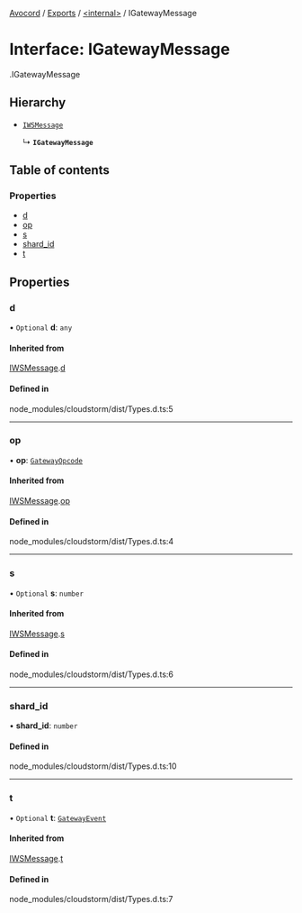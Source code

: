 [Avocord](../README.md) / [Exports](../modules.md) / [<internal\>](../modules/internal_.md) / IGatewayMessage

# Interface: IGatewayMessage

[<internal>](../modules/internal_.md).IGatewayMessage

## Hierarchy

- [`IWSMessage`](internal_.IWSMessage.md)

  ↳ **`IGatewayMessage`**

## Table of contents

### Properties

- [d](internal_.IGatewayMessage.md#d)
- [op](internal_.IGatewayMessage.md#op)
- [s](internal_.IGatewayMessage.md#s)
- [shard\_id](internal_.IGatewayMessage.md#shard_id)
- [t](internal_.IGatewayMessage.md#t)

## Properties

### d

• `Optional` **d**: `any`

#### Inherited from

[IWSMessage](internal_.IWSMessage.md).[d](internal_.IWSMessage.md#d)

#### Defined in

node_modules/cloudstorm/dist/Types.d.ts:5

___

### op

• **op**: [`GatewayOpcode`](../modules/internal_.md#gatewayopcode)

#### Inherited from

[IWSMessage](internal_.IWSMessage.md).[op](internal_.IWSMessage.md#op)

#### Defined in

node_modules/cloudstorm/dist/Types.d.ts:4

___

### s

• `Optional` **s**: `number`

#### Inherited from

[IWSMessage](internal_.IWSMessage.md).[s](internal_.IWSMessage.md#s)

#### Defined in

node_modules/cloudstorm/dist/Types.d.ts:6

___

### shard\_id

• **shard\_id**: `number`

#### Defined in

node_modules/cloudstorm/dist/Types.d.ts:10

___

### t

• `Optional` **t**: [`GatewayEvent`](../modules/internal_.md#gatewayevent)

#### Inherited from

[IWSMessage](internal_.IWSMessage.md).[t](internal_.IWSMessage.md#t)

#### Defined in

node_modules/cloudstorm/dist/Types.d.ts:7
